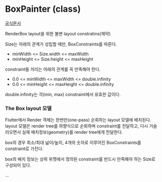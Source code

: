 # BoxPainter (class)
[공식문서](https://api.flutter.dev/flutter/rendering/BoxConstraints-class.html) 

RenderBox layout을 위한 불변 layout constratins(제약)

Size는 아래의 관계가 성립할 때만, BoxConstraints를 따른다.  
- minWidth <= Size.width <= maxWidth  
- minHeight <= Size.height <= maxHeight
 
constraint들 끼리는 아래의 관계를 꼭 만족해야 한다.  
- 0.0 <= minWidth <= maxWidth <= double.infinity  
- 0.0 <= minHeight <= maxHeight <= double.infinity  

double.infinity는 각(min, max) constraint에서 유효한 값이다.

### The Box layout 모델
Flutter에서 Render 객체는 한번만(one-pass) 순회하는 layout 모델에 배치된다. layout 모델은 render tree를 하향식으로 순회하며 constraint를 전달하고, 다시 거슬러오면서 실제 배치정보(geometry)를 render tree에게 전달한다.

box의 경우 최소/최대 넓이/높이, 4개의 숫자로 이루어진 BoxConstraints를 constraint로 가진다.

box의 배치 정보는 상위 위젯에서 정의된 constraint를 반드시 만족해야 하는 Size로 구성되어 있다.

...